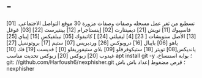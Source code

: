 # -
تسطيع من ثغر عمل مسجله وصفات وصفات مزورة 30 موقع التواصل الاجتماعي.  [01] فاسيبوك [11] تويش [21] ديفينتارت [02] إينستاجرام [12] بينتيرست [22] [03] غوغل [13] الأصل سنويشات [ 23]  [4] ليفيلتي [24] ] كاتبفوك [05] نيبلفيكس [15] إيباي [25] ياهو [06] بايبال [16] دروبوكس [26] وردبريس [07] ستيم [17] بروتونميل [27] يانديكس[08] تويتر [18] ستيكوفرفلو [09] بلاي ستيفوريفلو [0] ] فديست [19] فك [10] غيدوب [20] زبوكس [20] زبوكس
تحديث مناسب apt install git -y ،؛ بوابة استنساخ git: //github.com/Harfoush6/nexphisher.git ؛ قرص مضغوط إعداد باش باش nexphisher

